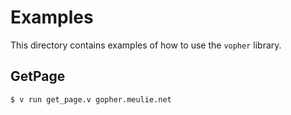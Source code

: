 # Examples

This directory contains examples of how to use the `vopher` library.

## GetPage
```
$ v run get_page.v gopher.meulie.net
```
